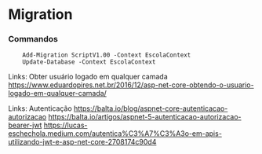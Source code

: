 ﻿# Migration
### Commandos
```
	Add-Migration ScriptV1.00 -Context EscolaContext
	Update-Database -Context EscolaContext
```

Links: Obter usuário logado em qualquer camada
https://www.eduardopires.net.br/2016/12/asp-net-core-obtendo-o-usuario-logado-em-qualquer-camada/

Links: Autenticação
https://balta.io/blog/aspnet-core-autenticacao-autorizacao
https://balta.io/artigos/aspnet-5-autenticacao-autorizacao-bearer-jwt
https://lucas-eschechola.medium.com/autentica%C3%A7%C3%A3o-em-apis-utilizando-jwt-e-asp-net-core-2708174c90d4